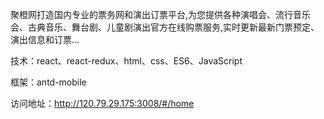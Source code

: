 聚橙网打造国内专业的票务网和演出订票平台,为您提供各种演唱会、流行音乐会、古典音乐、舞台剧、儿童剧演出官方在线购票服务,实时更新最新门票预定、演出信息和订票...




技术：react、react-redux、html、css、ES6、JavaScript


框架：antd-mobile


访问地址：http://120.79.29.175:3008/#/home
